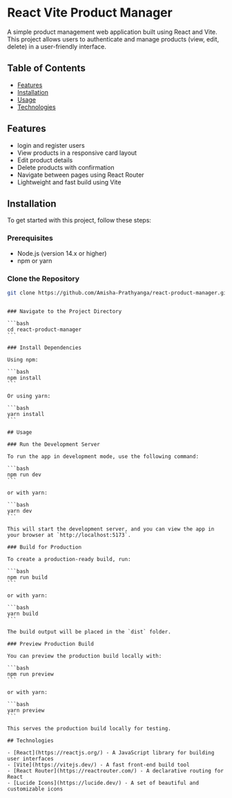 # React Vite Product Manager

A simple product management web application built using React and Vite. This project allows users to authenticate and manage products (view, edit, delete) in a user-friendly interface.

## Table of Contents

- [Features](#features)
- [Installation](#installation)
- [Usage](#usage)
- [Technologies](#technologies)

## Features

- login and register users
- View products in a responsive card layout
- Edit product details
- Delete products with confirmation
- Navigate between pages using React Router
- Lightweight and fast build using Vite

## Installation

To get started with this project, follow these steps:

### Prerequisites

- Node.js (version 14.x or higher)
- npm or yarn

### Clone the Repository

```bash
git clone https://github.com/Amisha-Prathyanga/react-product-manager.git
```

````

### Navigate to the Project Directory

```bash
cd react-product-manager
```

### Install Dependencies

Using npm:

```bash
npm install
```

Or using yarn:

```bash
yarn install
```

## Usage

### Run the Development Server

To run the app in development mode, use the following command:

```bash
npm run dev
```

or with yarn:

```bash
yarn dev
```

This will start the development server, and you can view the app in your browser at `http://localhost:5173`.

### Build for Production

To create a production-ready build, run:

```bash
npm run build
```

or with yarn:

```bash
yarn build
```

The build output will be placed in the `dist` folder.

### Preview Production Build

You can preview the production build locally with:

```bash
npm run preview
```

or with yarn:

```bash
yarn preview
```

This serves the production build locally for testing.

## Technologies

- [React](https://reactjs.org/) - A JavaScript library for building user interfaces
- [Vite](https://vitejs.dev/) - A fast front-end build tool
- [React Router](https://reactrouter.com/) - A declarative routing for React
- [Lucide Icons](https://lucide.dev/) - A set of beautiful and customizable icons
````
